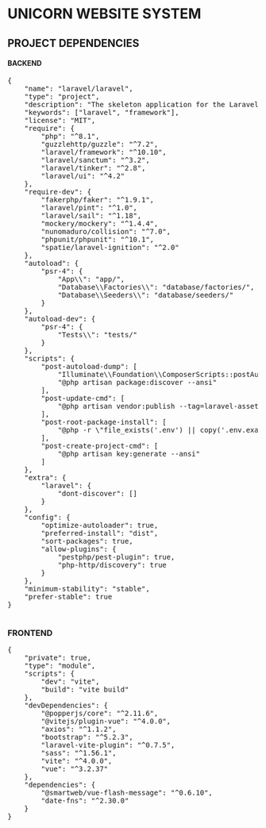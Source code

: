 # UNICORN WEBSITE SYSTEM

## PROJECT DEPENDENCIES
#### BACKEND
<pre>
{
    "name": "laravel/laravel",
    "type": "project",
    "description": "The skeleton application for the Laravel framework.",
    "keywords": ["laravel", "framework"],
    "license": "MIT",
    "require": {
        "php": "^8.1",
        "guzzlehttp/guzzle": "^7.2",
        "laravel/framework": "^10.10",
        "laravel/sanctum": "^3.2",
        "laravel/tinker": "^2.8",
        "laravel/ui": "^4.2"
    },
    "require-dev": {
        "fakerphp/faker": "^1.9.1",
        "laravel/pint": "^1.0",
        "laravel/sail": "^1.18",
        "mockery/mockery": "^1.4.4",
        "nunomaduro/collision": "^7.0",
        "phpunit/phpunit": "^10.1",
        "spatie/laravel-ignition": "^2.0"
    },
    "autoload": {
        "psr-4": {
            "App\\": "app/",
            "Database\\Factories\\": "database/factories/",
            "Database\\Seeders\\": "database/seeders/"
        }
    },
    "autoload-dev": {
        "psr-4": {
            "Tests\\": "tests/"
        }
    },
    "scripts": {
        "post-autoload-dump": [
            "Illuminate\\Foundation\\ComposerScripts::postAutoloadDump",
            "@php artisan package:discover --ansi"
        ],
        "post-update-cmd": [
            "@php artisan vendor:publish --tag=laravel-assets --ansi --force"
        ],
        "post-root-package-install": [
            "@php -r \"file_exists('.env') || copy('.env.example', '.env');\""
        ],
        "post-create-project-cmd": [
            "@php artisan key:generate --ansi"
        ]
    },
    "extra": {
        "laravel": {
            "dont-discover": []
        }
    },
    "config": {
        "optimize-autoloader": true,
        "preferred-install": "dist",
        "sort-packages": true,
        "allow-plugins": {
            "pestphp/pest-plugin": true,
            "php-http/discovery": true
        }
    },
    "minimum-stability": "stable",
    "prefer-stable": true
}

</pre>

### FRONTEND
<pre>
{
    "private": true,
    "type": "module",
    "scripts": {
        "dev": "vite",
        "build": "vite build"
    },
    "devDependencies": {
        "@popperjs/core": "^2.11.6",
        "@vitejs/plugin-vue": "^4.0.0",
        "axios": "^1.1.2",
        "bootstrap": "^5.2.3",
        "laravel-vite-plugin": "^0.7.5",
        "sass": "^1.56.1",
        "vite": "^4.0.0",
        "vue": "^3.2.37"
    },
    "dependencies": {
        "@smartweb/vue-flash-message": "^0.6.10",
        "date-fns": "^2.30.0"
    }
}

</pre>
